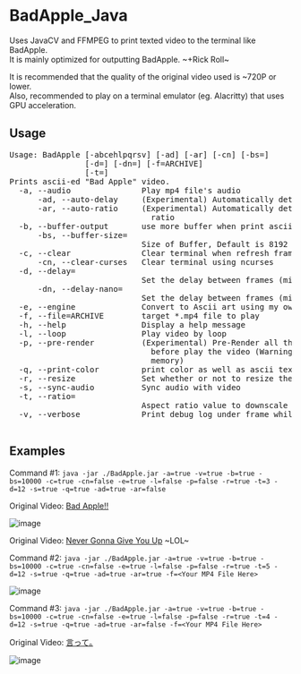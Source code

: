 # BadApple_Java
Uses JavaCV and FFMPEG to print texted video to the terminal like BadApple. </br>
It is mainly optimized for outputting BadApple. ~+Rick Roll~

It is recommended that the quality of the original video used is ~720P or lower. </br>
Also, recommended to play on a terminal emulator (eg. Alacritty) that uses GPU acceleration.

## Usage
<pre>
Usage: BadApple [-abcehlpqrsv] [-ad] [-ar] [-cn] [-bs=<bufferSize>]
                [-d=<delayMilliseconds>] [-dn=<delayNanoseconds>] [-f=ARCHIVE]
                [-t=<ratioValueResize>]
Prints ascii-ed "Bad Apple" video.
  -a, --audio               Play mp4 file's audio
      -ad, --auto-delay     (Experimental) Automatically determines delay length
      -ar, --auto-ratio     (Experimental) Automatically determines downscale
                              ratio
  -b, --buffer-output       use more buffer when print ascii
      -bs, --buffer-size=<bufferSize>
                            Size of Buffer, Default is 8192 bytes.
  -c, --clear               Clear terminal when refresh frame
      -cn, --clear-curses   Clear terminal using ncurses
  -d, --delay=<delayMilliseconds>
                            Set the delay between frames (milliseconds)
      -dn, --delay-nano=<delayNanoseconds>
                            Set the delay between frames (milliseconds)
  -e, --engine              Convert to Ascii art using my own engine
  -f, --file=ARCHIVE        target *.mp4 file to play
  -h, --help                Display a help message
  -l, --loop                Play video by loop
  -p, --pre-render          (Experimental) Pre-Render all the frames to ascii
                              before play the video (Warning: Requires a lot of
                              memory)
  -q, --print-color         print color as well as ascii texts
  -r, --resize              Set whether or not to resize the image
  -s, --sync-audio          Sync audio with video
  -t, --ratio=<ratioValueResize>
                            Aspect ratio value to downscale frames
  -v, --verbose             Print debug log under frame while playing video

</pre>

## Examples
Command #1: `java -jar ./BadApple.jar -a=true -v=true -b=true -bs=10000 -c=true -cn=false -e=true -l=false -p=false -r=true -t=3 -d=12 -s=true -q=true -ad=true -ar=false`

Original Video: [Bad Apple!!](https://www.youtube.com/watch?v=i41KoE0iMYU)

![image](https://github.com/choiman1559/BadApple_Java/assets/43315227/8f79c4ca-8480-46bf-80d1-fff27c2c0bd7)

Original Video: [Never Gonna Give You Up](https://www.youtube.com/watch?v=dQw4w9WgXcQ) ~LOL~
 
Command #2: `java -jar ./BadApple.jar -a=true -v=true -b=true -bs=10000 -c=true -cn=false -e=true -l=false -p=false -r=true -t=5 -d=12 -s=true -q=true -ad=true -ar=true -f=<Your MP4 File Here>`

![image](https://github.com/choiman1559/BadApple_Java/assets/43315227/2a6b37aa-1470-45ed-888f-6821d533969f)

Command #3: `java -jar ./BadApple.jar -a=true -v=true -b=true -bs=10000 -c=true -cn=false -e=true -l=false -p=false -r=true -t=4 -d=12 -s=true -q=true -ad=true -ar=false -f=<Your MP4 File Here>`

Original Video: [言って｡](https://youtu.be/F64yFFnZfkI)

![image](https://github.com/choiman1559/BadApple_Java/assets/43315227/f8b31211-8ed5-4806-adec-870534f3de54)
